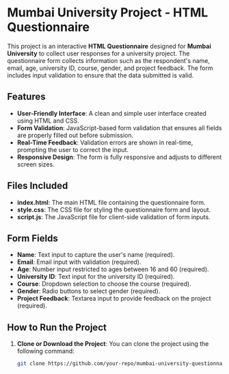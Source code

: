 # Mumbai University Project - HTML Questionnaire

This project is an interactive **HTML Questionnaire** designed for **Mumbai University** to collect user responses for a university project. The questionnaire form collects information such as the respondent's name, email, age, university ID, course, gender, and project feedback. The form includes input validation to ensure that the data submitted is valid.

## Features

- **User-Friendly Interface**: A clean and simple user interface created using HTML and CSS.
- **Form Validation**: JavaScript-based form validation that ensures all fields are properly filled out before submission.
- **Real-Time Feedback**: Validation errors are shown in real-time, prompting the user to correct the input.
- **Responsive Design**: The form is fully responsive and adjusts to different screen sizes.

## Files Included

- **index.html**: The main HTML file containing the questionnaire form.
- **style.css**: The CSS file for styling the questionnaire form and layout.
- **script.js**: The JavaScript file for client-side validation of form inputs.

## Form Fields

- **Name**: Text input to capture the user's name (required).
- **Email**: Email input with validation (required).
- **Age**: Number input restricted to ages between 16 and 60 (required).
- **University ID**: Text input for the university ID (required).
- **Course**: Dropdown selection to choose the course (required).
- **Gender**: Radio buttons to select gender (required).
- **Project Feedback**: Textarea input to provide feedback on the project (required).

## How to Run the Project

1. **Clone or Download the Project**:
   You can clone the project using the following command:
   ```bash
   git clone https://github.com/your-repo/mumbai-university-questionnaire.git
